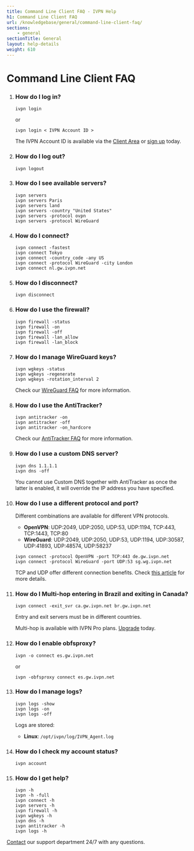 ```yaml
---
title: Command Line Client FAQ - IVPN Help
h1: Command Line Client FAQ
url: /knowledgebase/general/command-line-client-faq/
sections:
    - general
sectionTitle: General
layout: help-details
weight: 610
---
```

# Command Line Client FAQ

1.  ### How do I log in?
    ```
    ivpn login
    ```
    or
    ```
    ivpn login < IVPN Account ID >
    ```
    The IVPN Account ID is available via the [Client Area](/account/) or [sign up](/signup/) today.

2.  ### How do I log out?
    ```
    ivpn logout
    ```

3.  ### How do I see available servers?
    ```
    ivpn servers
    ivpn servers Paris
    ivpn servers land
    ivpn servers -country "United States"
    ivpn servers -protocol ovpn
    ivpn servers -protocol WireGuard
    ```

4.  ### How do I connect?
    ```
    ivpn connect -fastest
    ivpn connect Tokyo
    ivpn connect -country_code -any US
    ivpn connect -protocol WireGuard -city London
    ivpn connect nl.gw.ivpn.net
    ```

5.  ### How do I disconnect?
    ```
    ivpn disconnect
    ```

6.  ### How do I use the firewall?
    ```
    ivpn firewall -status
    ivpn firewall -on
    ivpn firewall -off
    ivpn firewall -lan_allow
    ivpn firewall -lan_block
    ```

7.  ### How do I manage WireGuard keys?
    ```
    ivpn wgkeys -status
    ivpn wgkeys -regenerate
    ivpn wgkeys -rotation_interval 2
    ```
    Check our [WireGuard FAQ](/knowledgebase/general/wireguard-faq/) for more information.

8.  ### How do I use the AntiTracker?
    ```
    ivpn antitracker -on
    ivpn antitracker -off
    ivpn antitracker -on_hardcore
    ```
    Check our [AntiTracker FAQ](/knowledgebase/general/antitracker-faq/) for more information.

9.  ### How do I use a custom DNS server?
    ```
    ivpn dns 1.1.1.1
    ivpn dns -off
    ```

    <div markdown="1" class="notice notice--warning">
    You cannot use Custom DNS together with AntiTracker as once the latter is enabled, it will override the IP address you have specified.
    </div>

10. ### How do I use a different protocol and port?
    Different combinations are available for different VPN protocols.

    - **OpenVPN**: UDP:2049, UDP:2050, UDP:53, UDP:1194, TCP:443, TCP:1443, TCP:80
    - **WireGuard**: UDP:2049, UDP:2050, UDP:53, UDP:1194, UDP:30587, UDP:41893, UDP:48574, UDP:58237

    ```
    ivpn connect -protocol OpenVPN -port TCP:443 de.gw.ivpn.net
    ivpn connect -protocol WireGuard -port UDP:53 sg.wg.ivpn.net
    ```

    TCP and UDP offer different connection benefits. Check [this article](/knowledgebase/general/tcp-and-udp-connections/) for more details.

11. ### How do I Multi-hop entering in Brazil and exiting in Canada?

    ```
    ivpn connect -exit_svr ca.gw.ivpn.net br.gw.ivpn.net
    ```

    <div markdown="1" class="notice notice--warning">
    Entry and exit servers must be in different countries.
    </div>

    Multi-hop is available with IVPN Pro plans. [Upgrade](/signup/) today.

12. ### How do I enable obfsproxy?

    ```
    ivpn -o connect es.gw.ivpn.net
    ```
    or
    ```
    ivpn -obfsproxy connect es.gw.ivpn.net
    ```

13. ### How do I manage logs?

    ```
    ivpn logs -show
    ivpn logs -on
    ivpn logs -off
    ```

    Logs are stored:  
    - **Linux**: `/opt/ivpn/log/IVPN_Agent.log`

14. ### How do I check my account status?

    ```
    ivpn account
    ```

15. ### How do I get help?

    ```
    ivpn -h
    ivpn -h -full
    ivpn connect -h
    ivpn servers -h
    ivpn firewall -h
    ivpn wgkeys -h
    ivpn dns -h
    ivpn antitracker -h
    ivpn logs -h
    ```

[Contact](/contactus/) our support department 24/7 with any questions.
